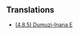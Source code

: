 ## Translations

- [(4.8.5) Dumuzi-Inana E](https://github.com/victorvoermans/translations/wiki/(4.8.5)-Dumuzi%E2%80%90Inana-E)
